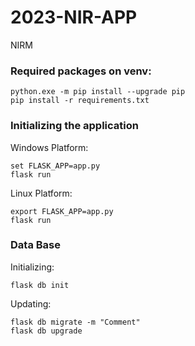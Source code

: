 # 2023-NIR-APP
NIRM 

### Required packages on venv:

```
python.exe -m pip install --upgrade pip
pip install -r requirements.txt
```

### Initializing the application

Windows Platform:

```
set FLASK_APP=app.py
flask run
```

Linux Platform:

```
export FLASK_APP=app.py
flask run
```

### Data Base
Initializing:
```
flask db init
```

Updating:
```
flask db migrate -m "Comment"
flask db upgrade
```